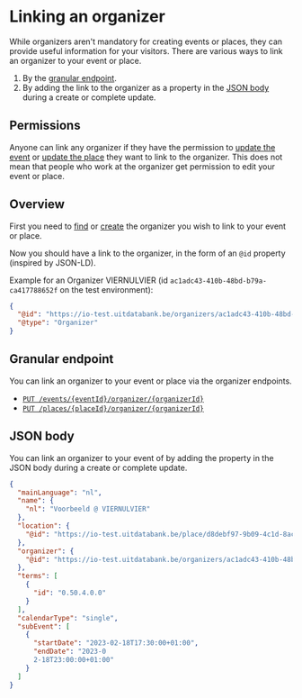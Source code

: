 # Linking an organizer

While organizers aren't mandatory for creating events or places, they can provide useful information for your visitors.
There are various ways to link an organizer to your event or place.
1. By the [granular endpoint](#granular-endpoint).
2. By adding the link to the organizer as a property in the [JSON body](#json-body) during a create or complete update. 

## Permissions

Anyone can link any organizer if they have the permission to [update the event](../events/update.md) or [update the place](../places/update.md) they want to link to the organizer. This does not mean that people who work at the organizer get permission to edit your event or place.

## Overview

First you need to [find](./finding-and-reusing-organizers.md) or [create](./create.md) the organizer you wish to link to your event or place.

Now you should have a link to the organizer, in the form of an `@id` property (inspired by JSON-LD).

Example for an Organizer VIERNULVIER (id `ac1adc43-410b-48bd-b79a-ca417788652f` on the test environment):

```json
{
  "@id": "https://io-test.uitdatabank.be/organizers/ac1adc43-410b-48bd-b79a-ca417788652f",
  "@type": "Organizer"
}
```

## Granular endpoint

You can link an organizer to your event or place via the organizer endpoints.
- [`PUT /events/{eventId}/organizer/{organizerId}`](/reference/entry.json/paths/~1events~1{eventId}~1organizer~1{organizerId}/put)
- [`PUT /places/{placeId}/organizer/{organizerId}`](/reference/entry.json/paths/~1places~1{placeId}~1organizer~1{organizerId}/put)

## JSON body

You can link an organizer to your event of by adding the property in the JSON body during a create or complete update.

```json
{
  "mainLanguage": "nl",
  "name": {
    "nl": "Voorbeeld @ VIERNULVIER"
  },
  "location": {
    "@id": "https://io-test.uitdatabank.be/place/d8debf97-9b09-4c1d-8ac0-c3e32650a001"
  },
  "organizer": {
    "@id": "https://io-test.uitdatabank.be/organizers/ac1adc43-410b-48bd-b79a-ca417788652f",
  },
  "terms": [
    {
      "id": "0.50.4.0.0"
    }
  ],
  "calendarType": "single",
  "subEvent": [
    {
      "startDate": "2023-02-18T17:30:00+01:00",
      "endDate": "2023-0
      2-18T23:00:00+01:00"
    }
  ]
}
```
